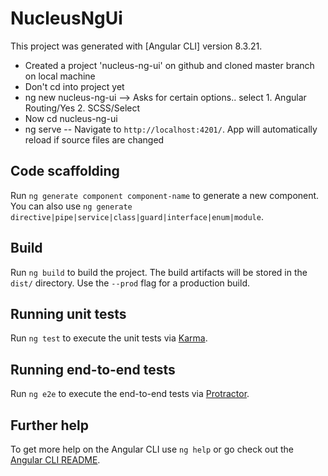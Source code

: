 # NucleusNgUi

This project was generated with [Angular CLI] version 8.3.21.
- Created a project 'nucleus-ng-ui' on github and cloned master branch on local machine
- Don't cd into project yet
- ng new nucleus-ng-ui   --> Asks for certain options.. select 1. Angular Routing/Yes  2. SCSS/Select
- Now cd nucleus-ng-ui
- ng serve   -- Navigate to `http://localhost:4201/`. App will automatically reload if source files are changed


## Code scaffolding

Run `ng generate component component-name` to generate a new component. You can also use `ng generate directive|pipe|service|class|guard|interface|enum|module`.

## Build

Run `ng build` to build the project. The build artifacts will be stored in the `dist/` directory. Use the `--prod` flag for a production build.

## Running unit tests

Run `ng test` to execute the unit tests via [Karma](https://karma-runner.github.io).

## Running end-to-end tests

Run `ng e2e` to execute the end-to-end tests via [Protractor](http://www.protractortest.org/).

## Further help

To get more help on the Angular CLI use `ng help` or go check out the [Angular CLI README](https://github.com/angular/angular-cli/blob/master/README.md).

